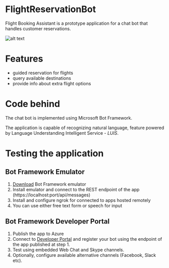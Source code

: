 # FlightReservationBot
Flight Booking Assistant is a prototype application for a chat bot that handles customer reservations.

![alt text](https://flightbot.blob.core.windows.net/container/Robot-Icon.png)

# Features
- guided reservation for flights
- query available destinations
- provide info about extra flight options

# Code behind
The chat bot is implemented using Microsoft Bot Framework. 

The application is capable of recognizing natural language, feature powered by Language Understanding Intelligent Service - *LUIS*.

# Testing the application

## Bot Framework Emulator
1. [Download](https://github.com/Microsoft/BotFramework-Emulator/releases) Bot Framework emulator
2. Install emulator and connect to the REST endpoint of the app (https://localhost:port/api/messages)
3. Install and configure ngrok for connected to apps hosted remotely
4. You can use either free text form or speech for input

## Bot Framework Developer Portal
1. Publish the app to Azure
2. Connect to [Developer Portal](https://dev.botframework.com/) and register your bot using the endpoint of the app published at step 1.
3. Test using embedded Web Chat and Skype channels.
4. Optionally, configure available alternative channels (Facebook, Slack etc).
